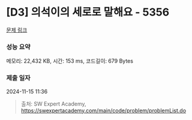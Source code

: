 # [D3] 의석이의 세로로 말해요 - 5356 

[문제 링크](https://swexpertacademy.com/main/code/problem/problemDetail.do?contestProbId=AWVWgkP6sQ0DFAUO) 

### 성능 요약

메모리: 22,432 KB, 시간: 153 ms, 코드길이: 679 Bytes

### 제출 일자

2024-11-15 11:36



> 출처: SW Expert Academy, https://swexpertacademy.com/main/code/problem/problemList.do